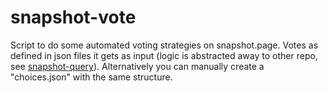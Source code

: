 # snapshot-vote
Script to do some automated voting strategies on snapshot.page. Votes as defined in json files it gets as input (logic is abstracted away to other repo, see [snapshot-query](https://github.com/al-matty/snapshot-query)). Alternatively you can manually create a "choices.json" with the same structure.
